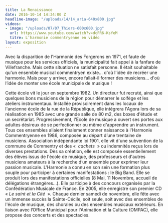 ```yaml
---
title: La Renaissance
date: 2016-10-14 14:34:00 Z
headline-image: "/uploads/14/14_aria-640x800.jpg"
videos:
- image: "/uploads/07/07_Thiers-600x600.jpg"
  url: https://www.youtube.com/watch?v=dcFR6-KsYeM
  titre: L’harmonie commentryenne en vidéo
layout: exposition
---
```


Avec la disparition de l'Harmonie des Forgerons en 1971, et faute de musique pour les services officiels, la municipalité fait appel à la fanfare de Villefranche. Mais cette situation ne satisfait personne. Il était souhaitable qu'un ensemble musical commentryen existe… d'où l'idée de recréer une harmonie. Mais pour y arriver, encore fallait-il former des musiciens… d'où l’idée de monter une école municipale de musique !

Cette école vit le jour en septembre 1982. Un directeur fut recruté, ainsi que quelques bons musiciens de la région pour démarrer le solfège et les ateliers instrumentaux. Installée provisoirement dans les locaux de l'ancienne école de la rue de la République, elle intégrera l'Agora lors de sa réalisation en 1985 avec une grande salle de 80 m2, des boxes d'étude et un secrétariat. Progressivement, l'Ecole de musique a ouvert ses portes aux adultes désireux de se perfectionner ou même d'apprendre un instrument. Tous ces ensembles allaient finalement donner naissance à l'Harmonie Commentryenne en 1986, composée au départ d’une trentaine de musiciens. Association indépendante loi 1901, elle vit d'une subvention de la commune de Commentry et des «  *cachets*  » ou indemnités reçus lors de diverses prestations. Dès sa création, elle est composée essentiellement des élèves issus de l'école de musique, des professeurs et d'autres musiciens amateurs à la recherche d’un ensemble pour exprimer leur passion musicale. L'Harmonie a connu en son sein une formation plus souple pour participer à certaines manifestations : le Big Band. Elle se produit lors des manifestations officielles (8 Mai, 11 Novembre, accueil de délégations étrangères…). Elle participe à des concours organisés par la Confédération Musicale de France. En 2005, elle enregistre son premier CD  « *Le saint et la Cité*  ». Chaque dernier samedi de novembre, elle fête avec un immense succès la Sainte-Cécile, soit seule, soit avec des ensembles de l'école de musique, des chorales ou des ensembles musicaux extérieurs. En liaison avec l’Office Municipal pour l'Animation et la Culture (OMPAC), elle propose des concerts et des spectacles.
